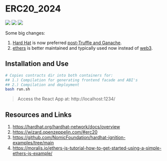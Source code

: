 # ERC20_2024

[![](https://img.shields.io/badge/HardHat-2.22.3-yellow.svg)](https://hardhat.org/docs)
[![](https://img.shields.io/badge/ERC-20-blue.svg)](https://ethereum.org/en/developers/docs/standards/tokens/erc-20/)
[![](https://img.shields.io/badge/React-18.2.0-orange.svg)](https://react.dev/)

Some big changes:

1. [Hard Hat](https://hardhat.org/hardhat-network/docs/overview) is now preferred [post-Truffle and Ganache](https://archive.trufflesuite.com/docs/truffle/how-to/migrate-to-hardhat/).
2. [ethers](https://www.npmjs.com/package/ethers) is better maintained and typically used now instead of [web3](https://www.npmjs.com/package/web3).

## Installation and Use

```bash
# Copies contracts dir into both containers for:
## 1.) Compilation for generating frontend facade and ABI's
## 2.) Compilation and deployment
bash run.sh
```

> Access the React App at: http://localhost:1234/

## Resources and Links

1. https://hardhat.org/hardhat-network/docs/overview
2. https://wizard.openzeppelin.com/#erc20
3. https://github.com/NomicFoundation/hardhat-ignition-examples/tree/main
4. https://moralis.io/ethers-js-tutorial-how-to-get-started-using-a-simple-ethers-js-example/